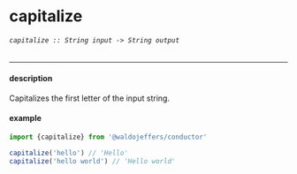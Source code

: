# capitalize

###### `capitalize :: String input -> String output`

---

#### description
Capitalizes the first letter of the input string.

#### example
```js
import {capitalize} from '@waldojeffers/conductor'

capitalize('hello') // 'Hello'
capitalize('hello world') // 'Hello world'
```
